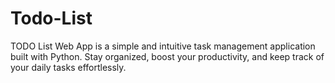 # Todo-List
TODO List Web App is a simple and intuitive task management application built with Python. Stay organized, boost your productivity, and keep track of your daily tasks effortlessly.
